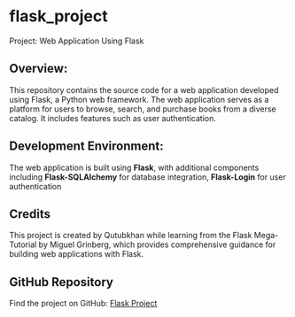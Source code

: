 # flask_project
Project: Web Application Using Flask  

## Overview: 
This repository contains the source code for a web application developed using Flask, a Python web framework. The web application serves as a platform for users to browse, search, and purchase books from a diverse catalog. It includes features such as user authentication.

## Development Environment: 
The web application is built using **Flask**, with additional components including **Flask-SQLAlchemy** for database integration, **Flask-Login** for user authentication

## Credits

This project is created by Qutubkhan while learning from the Flask Mega-Tutorial by Miguel Grinberg, which provides comprehensive guidance for building web applications with Flask.

## GitHub Repository

Find the project on GitHub: [Flask Project](https://github.com/QutubkhanKheraluwala/flask_project/tree/Chp-7)
